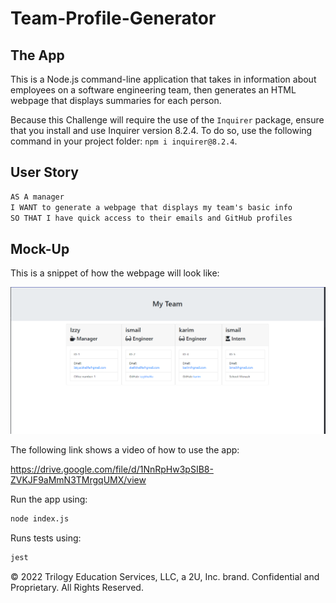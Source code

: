 # Team-Profile-Generator

## The App

This is a Node.js command-line application that takes in information about employees on a software engineering team, then generates an HTML webpage that displays summaries for each person. 

Because this Challenge will require the use of the `Inquirer` package, ensure that you install and use Inquirer version 8.2.4. To do so, use the following command in your project folder: `npm i inquirer@8.2.4`.


## User Story

```md
AS A manager
I WANT to generate a webpage that displays my team's basic info
SO THAT I have quick access to their emails and GitHub profiles
```

## Mock-Up

This is a snippet of how the webpage will look like:

![HTML webpage titled “My Team” features five boxes listing employee names, titles, and other key info.](./assets/Snippet.PNG)

The following link shows a video of how to use the app:

https://drive.google.com/file/d/1NnRpHw3pSIB8-ZVKJF9aMmN3TMrgqUMX/view

Run the app using:
```bash
node index.js
```
Runs tests using:
```bash
jest 
```

© 2022 Trilogy Education Services, LLC, a 2U, Inc. brand. Confidential and Proprietary. All Rights Reserved.

